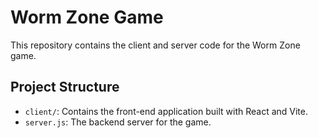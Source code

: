 # Worm Zone Game

This repository contains the client and server code for the Worm Zone game.

## Project Structure

- `client/`: Contains the front-end application built with React and Vite.
- `server.js`: The backend server for the game.

